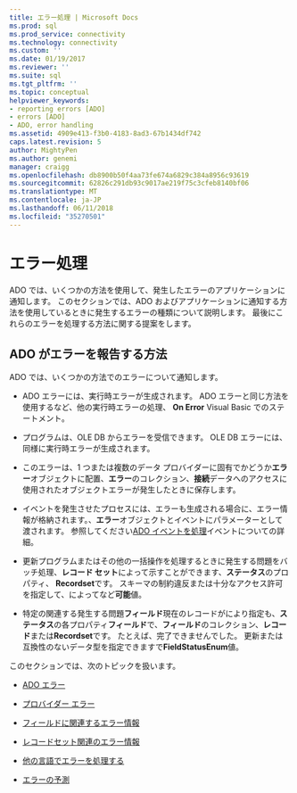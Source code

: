 ```yaml
---
title: エラー処理 | Microsoft Docs
ms.prod: sql
ms.prod_service: connectivity
ms.technology: connectivity
ms.custom: ''
ms.date: 01/19/2017
ms.reviewer: ''
ms.suite: sql
ms.tgt_pltfrm: ''
ms.topic: conceptual
helpviewer_keywords:
- reporting errors [ADO]
- errors [ADO]
- ADO, error handling
ms.assetid: 4909e413-f3b0-4183-8ad3-67b1434df742
caps.latest.revision: 5
author: MightyPen
ms.author: genemi
manager: craigg
ms.openlocfilehash: db8900b50f4aa73fe674a6829c384a8956c93619
ms.sourcegitcommit: 62826c291db93c9017ae219f75c3cfeb8140bf06
ms.translationtype: MT
ms.contentlocale: ja-JP
ms.lasthandoff: 06/11/2018
ms.locfileid: "35270501"
---
```

# <a name="error-handling"></a>エラー処理
ADO では、いくつかの方法を使用して、発生したエラーのアプリケーションに通知します。 このセクションでは、ADO およびアプリケーションに通知する方法を使用しているときに発生するエラーの種類について説明します。 最後にこれらのエラーを処理する方法に関する提案をします。  
  
## <a name="how-does-ado-report-errors"></a>ADO がエラーを報告する方法  
 ADO では、いくつかの方法でのエラーについて通知します。  
  
-   ADO エラーには、実行時エラーが生成されます。 ADO エラーと同じ方法を使用するなど、他の実行時エラーの処理、 **On Error** Visual Basic でのステートメント。  
  
-   プログラムは、OLE DB からエラーを受信できます。 OLE DB エラーには、同様に実行時エラーが生成されます。  
  
-   このエラーは、1 つまたは複数のデータ プロバイダーに固有でかどうか**エラー**オブジェクトに配置、**エラー**のコレクション、**接続**データへのアクセスに使用されたオブジェクトエラーが発生したときに保存します。  
  
-   イベントを発生させたプロセスには、エラーも生成される場合に、エラー情報が格納されます。、**エラー**オブジェクトとイベントにパラメーターとして渡されます。 参照してください[ADO イベントを処理](../../../ado/guide/data/handling-ado-events.md)イベントについての詳細。  
  
-   更新プログラムまたはその他の一括操作を処理するときに発生する問題をバッチ処理、**レコード セット**によって示すことができます、**ステータス**のプロパティ、 **Recordset**です。 スキーマの制約違反または十分なアクセス許可を指定して、によってなど**可能**値。  
  
-   特定の関連する発生する問題**フィールド**現在のレコードがにより指定も、**ステータス**の各プロパティ**フィールド**で、**フィールド**のコレクション、**レコード**または**Recordset**です。 たとえば、完了できませんでした。 更新または互換性のないデータ型を指定できますで**FieldStatusEnum**値。  
  
 このセクションでは、次のトピックを扱います。  
  
-   [ADO エラー](../../../ado/guide/data/ado-errors.md)  
  
-   [プロバイダー エラー](../../../ado/guide/data/provider-errors.md)  
  
-   [フィールドに関連するエラー情報](../../../ado/guide/data/field-related-error-information.md)  
  
-   [レコードセット関連のエラー情報](../../../ado/guide/data/recordset-related-error-information.md)  
  
-   [他の言語でエラーを処理する](../../../ado/guide/data/handling-errors-in-other-languages.md)  
  
-   [エラーの予測](../../../ado/guide/data/anticipating-errors.md)
